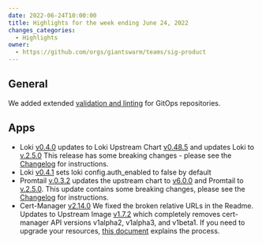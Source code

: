 ```yaml
---
date: 2022-06-24T10:00:00
title: Highlights for the week ending June 24, 2022
changes_categories:
  - Highlights
owner:
  - https://github.com/orgs/giantswarm/teams/sig-product
---
```


## General

We added extended [validation and linting](https://github.com/giantswarm/gitops-template#configuring-extra-validation-and-diff-previews-on-github) for GitOps repositories.

## Apps

- Loki [v0.4.0](https://github.com/giantswarm/loki-app/releases/tag/v0.4.0) updates to Loki Upstream Chart [v0.48.5](https://github.com/grafana/helm-charts/releases/tag/loki-distributed-0.48.5) and updates Loki to [v.2.5.0](https://github.com/grafana/loki/releases/tag/v2.5.0) This release has some breaking changes - please see the [Changelog](https://github.com/giantswarm/loki-app/blob/v0.4.0/CHANGELOG.md#changes-required-in-your-valuesyaml-file) for instructions. 
- Loki [v0.4.1](https://github.com/giantswarm/loki-app/releases/tag/v0.4.1) sets loki config.auth_enabled to false by default
- Promtail [v.0.3.2](https://github.com/giantswarm/promtail-app/releases/tag/v0.3.2) updates the upstream chart to [v6.0.0](https://github.com/grafana/helm-charts/releases/tag/promtail-6.0.0) and Promtail to [v.2.5.0](https://github.com/grafana/loki/releases/tag/v2.5.0). This update contains some breaking changes, please see the [Changelog](https://github.com/giantswarm/promtail-app/blob/master/CHANGELOG.md#changes-required-in-your-valuesyaml-file) for instructions.
- Cert-Manager [v2.14.0](https://github.com/giantswarm/cert-manager-app/releases/tag/v2.14.0) We fixed the broken relative URLs in the Readme. Updates to Upstream Image [v1.7.2](https://github.com/cert-manager/cert-manager/releases/tag/v1.7.2) which completely removes cert-manager API versions v1alpha2, v1alpha3, and v1beta1. If you need to upgrade your resources, [this document](https://cert-manager.io/docs/installation/upgrading/remove-deprecated-apis/#upgrading-existing-cert-manager-resources) explains the process. 
